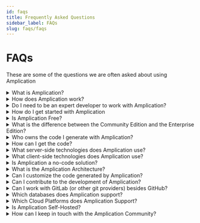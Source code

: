 ```yaml
---
id: faqs
title: Frequently Asked Questions
sidebar_label: FAQs
slug: faqs/faqs
---
```



# FAQs

These are some of the questions we are often asked about using Amplication


<details>
  <summary>What is Amplication?</summary>

  Amplication is an open-source development tool. It helps you develop quality Node.js applications without spending time on repetitive coding tasks. Amplication auto-generates fully functional apps based on TypeScript and Node.js.

</details>

<details>
  <summary>How does Amplication work?</summary>
  
  You just need to define your data models, roles, and permissions, and Amplication will generate a TypeScript Node.js application with everything you need already baked in. This includes fully functional REST API and GraphQL API for all your data models, authentication, role-based authorization, logging, and even an admin UI. 

</details>


<details>
  <summary>Do I need to be an expert developer to work with Amplication?</summary>
  
 Amplication is a great tool for developers, whatever their experience.  Even though beginners can get up-and-running quickly with Amplication, you own the code and so can make full use of your code-writing talent to customize yor output and work your magic. 
  
</details>

<details>
  <summary>How do I get started with Amplication</summary>
  
 You can generate your first app in minutes. These instructions will walk you through the steps of creating an application, adding an entity, adding roles, and setting permissions on entities:


 
 [Your First Application](https://docs.amplication.com/docs/first-app/)

  
</details>

<details>
  <summary>Is Amplication Free?</summary>
  
 The Community Edition (CE) is free and always will be. However, to ensure that we can continue to develop Amplication, the Enterprise Edition (EE) will provide enterprise functionality that may require payment. For more information about the CE and EE, read:

 
 [Amplication’s licensing model](https://docs.amplication.com/docs/about/about/licensing/)

  
</details>

<details>
  <summary>What is the difference between the Community Edition and the Enterprise Edition?</summary>

  
  **Community Edition (CE)** – contains Amplication's core functionality. It is open-source and free to use for the whole community. The Amplication Community Edition continues to be licensed under the [Apache 2.0 license](https://github.com/amplication/amplication/blob/master/LICENSE).

  **Enterprise Edition (EE)** - adds advanced operations, security, and commercially orientated features. The Enterprise Edition is built on top of the Community Edition and the additional functionality will be supplied as source-available. While users can view and download the code, ownership of the code remains with Amplication, meaning users cannot resell it. Use of the Amplication Enterprise Edition is subject to the Amplication [Terms of Service](https://amplication.com/terms)

  
</details>


<details>
  <summary>Who owns the code I generate with Amplication?</summary>
  
You own the code.  Develop your app however you wish, and deploy it wherever want; on public cloud, private cloud, or on-premise. 
  
</details>


<details>
  <summary>How can I get the code?</summary>
  
You can download the source code of your application or push a new Pull Request to a GitHub repository. There is also a code-view option, that enables you to preview the code before it is generated. 
  
  
</details>


<details>
  <summary>What server-side technologies does Amplication use?</summary>
  
NestJS, Prisma, PostgreSQL, Passport, GraphQL, Swagger UI, Jest, Docker
  
</details>


<details>
  <summary>What client-side technologies does Amplication use?</summary>
  
ReactJS, React-Admin, Axios, Formik 
  
</details>


<details>
  <summary>Is Amplication a no-code solution?</summary>
  
Amplication is a tool for professional developers, enabling you to automate repetitive tasks, eliminating or reducing the time spent on repetitive server-side tasks and boilerplate code. However, your developer skills are very much required to create your  hand-crafted business logic, so it is definitely NOT a no-code solution. Some would call Amplication a low-code solution because it reduces the amount of code you need to write. 
  
</details>


<details>
  <summary>What is the Amplication Architecture?</summary>
  
The generated app is built from two projects, each in a separate folder:

- Server - For all the server components including REST API, GraphQL, Services and more.
- Admin - For the Admin UI including forms for CRUD operations on all data models.
  
</details>




<details>
  <summary>Can I customize the code generated by Amplication?</summary>
  
Definitely. The code is yours. Do with it what you wish. 
  
</details>



<details>
  <summary>Can I contribute to the development of Amplication?</summary>
  
We'd love to have you contribute! To find out how, read:

[Contributing](https://docs.amplication.com/docs/contributing/)

  
</details>




<details>
  <summary>Can I work with GitLab (or other git providers) besides GitHub?</summary>
  
Amplication currently supports integration only with GitHub. 
  
</details>



<details>
  <summary>Which databases does Amplication support?</summary>
  
Amplication currently supports only PostgreSQL.
However, we generate apps that work with Prisma, so you could change the Prisma configuration to use another database supported by Prisma.  
  
</details>



<details>
  <summary>Which Cloud Platforms does Amplication Support?</summary>

You can host your server on AWS, Heroku, Azure, Google Cloud Platform, Digital Ocean, many and more. 
  
Amplication uses Docker and Kubernetes to support deployment. 

Check out the following for for more information: 

[Deploy a Docker Container](https://docs.amplication.com/docs/deploy/#deploy-a-docker-container)

[Deploy Amplication to a Kubernetes cluster using Helm](https://docs.amplication.com/docs/helm-chart/)

[Deploying Amplication Server to Digital Ocean](https://dev.to/asiancat54x/deploying-amplication-app-to-digital-ocean-5d7k)

  
</details>





<details>
  <summary>Is Amplication Self-Hosted? </summary>

  
Amplication does not offer a self-hosting service at this time. 

  
</details>


<details>

  <summary>How can I keep in touch with the Amplication Community?</summary>
  
  Find us at any of the following locations: 


  - [GitHub](https://github.com/amplication)
  - [Amplication-website](https://amplication.com/)
  - [Docs](https://docs.amplication.com/docs/getting-started/)
  - [Blog](https://amplication.com/blog)
  - Discord - find the Amplication channel '


  </details>